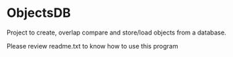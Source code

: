 # ObjectsDB
Project to create, overlap compare and store/load objects from a database.

Please review readme.txt to know how to use this program
